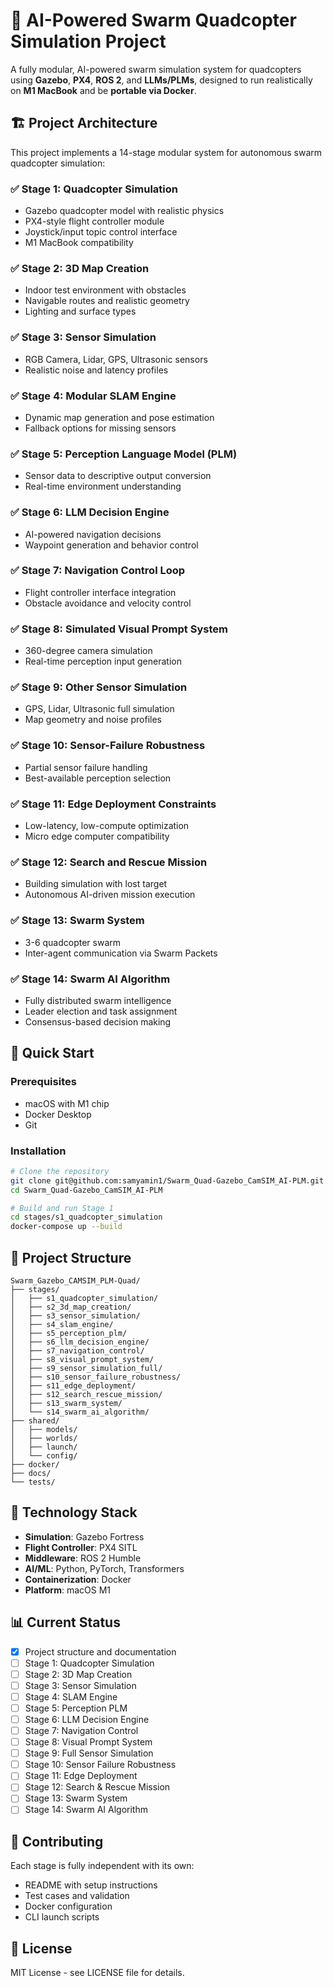 # 🧠 AI-Powered Swarm Quadcopter Simulation Project

A fully modular, AI-powered swarm simulation system for quadcopters using **Gazebo**, **PX4**, **ROS 2**, and **LLMs/PLMs**, designed to run realistically on **M1 MacBook** and be **portable via Docker**.

## 🏗️ Project Architecture

This project implements a 14-stage modular system for autonomous swarm quadcopter simulation:

### ✅ Stage 1: Quadcopter Simulation
- Gazebo quadcopter model with realistic physics
- PX4-style flight controller module
- Joystick/input topic control interface
- M1 MacBook compatibility

### ✅ Stage 2: 3D Map Creation
- Indoor test environment with obstacles
- Navigable routes and realistic geometry
- Lighting and surface types

### ✅ Stage 3: Sensor Simulation
- RGB Camera, Lidar, GPS, Ultrasonic sensors
- Realistic noise and latency profiles

### ✅ Stage 4: Modular SLAM Engine
- Dynamic map generation and pose estimation
- Fallback options for missing sensors

### ✅ Stage 5: Perception Language Model (PLM)
- Sensor data to descriptive output conversion
- Real-time environment understanding

### ✅ Stage 6: LLM Decision Engine
- AI-powered navigation decisions
- Waypoint generation and behavior control

### ✅ Stage 7: Navigation Control Loop
- Flight controller interface integration
- Obstacle avoidance and velocity control

### ✅ Stage 8: Simulated Visual Prompt System
- 360-degree camera simulation
- Real-time perception input generation

### ✅ Stage 9: Other Sensor Simulation
- GPS, Lidar, Ultrasonic full simulation
- Map geometry and noise profiles

### ✅ Stage 10: Sensor-Failure Robustness
- Partial sensor failure handling
- Best-available perception selection

### ✅ Stage 11: Edge Deployment Constraints
- Low-latency, low-compute optimization
- Micro edge computer compatibility

### ✅ Stage 12: Search and Rescue Mission
- Building simulation with lost target
- Autonomous AI-driven mission execution

### ✅ Stage 13: Swarm System
- 3-6 quadcopter swarm
- Inter-agent communication via Swarm Packets

### ✅ Stage 14: Swarm AI Algorithm
- Fully distributed swarm intelligence
- Leader election and task assignment
- Consensus-based decision making

## 🚀 Quick Start

### Prerequisites
- macOS with M1 chip
- Docker Desktop
- Git

### Installation
```bash
# Clone the repository
git clone git@github.com:samyamin1/Swarm_Quad-Gazebo_CamSIM_AI-PLM.git
cd Swarm_Quad-Gazebo_CamSIM_AI-PLM

# Build and run Stage 1
cd stages/s1_quadcopter_simulation
docker-compose up --build
```

## 📁 Project Structure

```
Swarm_Gazebo_CAMSIM_PLM-Quad/
├── stages/
│   ├── s1_quadcopter_simulation/
│   ├── s2_3d_map_creation/
│   ├── s3_sensor_simulation/
│   ├── s4_slam_engine/
│   ├── s5_perception_plm/
│   ├── s6_llm_decision_engine/
│   ├── s7_navigation_control/
│   ├── s8_visual_prompt_system/
│   ├── s9_sensor_simulation_full/
│   ├── s10_sensor_failure_robustness/
│   ├── s11_edge_deployment/
│   ├── s12_search_rescue_mission/
│   ├── s13_swarm_system/
│   └── s14_swarm_ai_algorithm/
├── shared/
│   ├── models/
│   ├── worlds/
│   ├── launch/
│   └── config/
├── docker/
├── docs/
└── tests/
```

## 🔧 Technology Stack

- **Simulation**: Gazebo Fortress
- **Flight Controller**: PX4 SITL
- **Middleware**: ROS 2 Humble
- **AI/ML**: Python, PyTorch, Transformers
- **Containerization**: Docker
- **Platform**: macOS M1

## 📊 Current Status

- [x] Project structure and documentation
- [ ] Stage 1: Quadcopter Simulation
- [ ] Stage 2: 3D Map Creation
- [ ] Stage 3: Sensor Simulation
- [ ] Stage 4: SLAM Engine
- [ ] Stage 5: Perception PLM
- [ ] Stage 6: LLM Decision Engine
- [ ] Stage 7: Navigation Control
- [ ] Stage 8: Visual Prompt System
- [ ] Stage 9: Full Sensor Simulation
- [ ] Stage 10: Sensor Failure Robustness
- [ ] Stage 11: Edge Deployment
- [ ] Stage 12: Search & Rescue Mission
- [ ] Stage 13: Swarm System
- [ ] Stage 14: Swarm AI Algorithm

## 🤝 Contributing

Each stage is fully independent with its own:
- README with setup instructions
- Test cases and validation
- Docker configuration
- CLI launch scripts

## 📝 License

MIT License - see LICENSE file for details. 